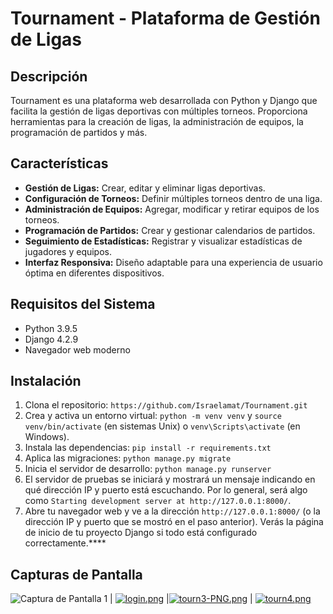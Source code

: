 # Tournament - Plataforma de Gestión de Ligas

## Descripción
Tournament es una plataforma web desarrollada con Python y Django que facilita la gestión de ligas deportivas con múltiples torneos. Proporciona herramientas para la creación de ligas, la administración de equipos, la programación de partidos y más.

## Características

- **Gestión de Ligas:** Crear, editar y eliminar ligas deportivas.
- **Configuración de Torneos:** Definir múltiples torneos dentro de una liga.
- **Administración de Equipos:** Agregar, modificar y retirar equipos de los torneos.
- **Programación de Partidos:** Crear y gestionar calendarios de partidos.
- **Seguimiento de Estadísticas:** Registrar y visualizar estadísticas de jugadores y equipos.
- **Interfaz Responsiva:** Diseño adaptable para una experiencia de usuario óptima en diferentes dispositivos.

## Requisitos del Sistema

- Python 3.9.5
- Django 4.2.9
- Navegador web moderno

## Instalación

1. Clona el repositorio: `https://github.com/Israelamat/Tournament.git`
2. Crea y activa un entorno virtual: `python -m venv venv` y `source venv/bin/activate` (en sistemas Unix) o `venv\Scripts\activate` (en Windows).
3. Instala las dependencias: `pip install -r requirements.txt`
4. Aplica las migraciones: `python manage.py migrate`
5. Inicia el servidor de desarrollo: `python manage.py runserver`
6. El servidor de pruebas se iniciará y mostrará un mensaje indicando en qué dirección IP y puerto está escuchando. Por lo general, será algo como `Starting development server at http://127.0.0.1:8000/`.
7. Abre tu navegador web y ve a la dirección `http://127.0.0.1:8000/` (o la dirección IP y puerto que se mostró en el paso anterior). Verás la página de inicio de tu proyecto Django si todo está configurado correctamente.****

## Capturas de Pantalla
![Captura de Pantalla 1](https://i.postimg.cc/qRdVs0gD/home.png) | [![login.png](https://i.postimg.cc/zBSmpMgz/login.png)](https://postimg.cc/2b6XS0GM) |[![tourn3-PNG.png](https://i.postimg.cc/xj5DzwQg/tourn3-PNG.png)](https://postimg.cc/xqX4rFcb) | [![tourn4.png](https://i.postimg.cc/gktCM3nZ/tourn4.png)](https://postimg.cc/crYkCg7x)
